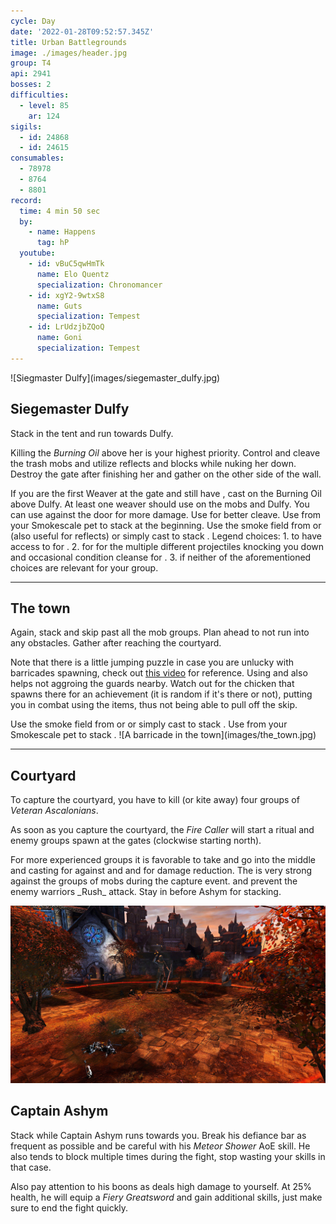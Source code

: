 ```yaml
---
cycle: Day
date: '2022-01-28T09:52:57.345Z'
title: Urban Battlegrounds
image: ./images/header.jpg
group: T4
api: 2941
bosses: 2
difficulties:
  - level: 85
    ar: 124
sigils:
  - id: 24868
  - id: 24615
consumables:
  - 78978
  - 8764
  - 8801
record:
  time: 4 min 50 sec
  by:
    - name: Happens
      tag: hP
  youtube:
    - id: vBuC5qwHmTk
      name: Elo Quentz
      specialization: Chronomancer
    - id: xgY2-9wtxS8
      name: Guts
      specialization: Tempest
    - id: LrUdzjbZQoQ
      name: Goni
      specialization: Tempest
---
```


<Grid>
<GridItem sm="6">
![Siegmaster Dulfy](images/siegemaster_dulfy.jpg)
</GridItem>

<GridItem sm="6">

## Siegemaster Dulfy

Stack <Effect name="Stealth"/> in the tent and run towards Dulfy.

Killing the _Burning Oil_ above her is your highest priority. Control and cleave the trash mobs and utilize reflects and blocks while nuking her down. Destroy the gate after finishing her and gather on the other side of the wall.
</GridItem>

<GridItem sm="12">
<Tabs>
<Tab specialization="elementalist">
If you are the first Weaver at the gate and still have <Effect name="Stealth"/>, cast <Skill id="5501"/> on the Burning Oil above Dulfy. At least one weaver should use <Skill id="5738"/> on the mobs and Dulfy. You can use <Skill id="5697"/> against the door for more damage. Use <Skill id="22572"/> for better cleave.
</Tab>

<Tab specialization="ranger">
Use <Skill id="31568"/> from your Smokescale pet to stack <Effect name="Stealth"/> at the beginning.
</Tab>

<Tab specialization="thief">
Use the smoke field from <Skill id="13113"/> or <Skill name="Smoke Screen" profession="thief"/> (also useful for reflects) or simply cast <Skill id="13117"/> to stack <Effect name="Stealth"/>.
</Tab>

<Tab specialization="Renegade">
Legend choices:
1. <Skill name="Legendary Dwarf Stance"/> to have access to <Skill name="Inspiring Reinforcement"/> for <Boon name="Stability"/>.
2. <Skill name="Legendary Centaur Stance"/> for <Skill name="Protective Solace"/> for the multiple different projectiles knocking you down and occasional condition cleanse for <Condition name="Burning"/>.
3. <Skill name="Legendary Assassin Stance"/> if neither of the aforementioned choices are relevant for your group.
</Tab>
</Tabs>

</GridItem>
</Grid>

---

## The town

<Grid>
<GridItem sm="6">
Again, stack <Effect name="Stealth"/> and skip past all the mob groups. Plan ahead to not run into any obstacles. Gather after reaching the courtyard.

Note that there is a little jumping puzzle in case you are unlucky with barricades spawning, check out [this video](https://www.youtube.com/watch?v=d5uTRJ9iyEY) for reference. Using <Item id="8764"/> and <Item id="8801"/> also helps not aggroing the guards nearby. Watch out for the chicken that spawns there for an achievement (it is random if it's there or not), putting you in combat using the items, thus not being able to pull off the skip.

<Tabs>
<Tab specialization="thief">
Use the smoke field from <Skill id="13113"/> or <Skill id="13065"/> or simply cast <Skill id="13117"/> to stack <Effect name="Stealth"/>.
</Tab>

<Tab specialization="ranger">
Use <Skill id="31568"/> from your Smokescale pet to stack <Effect name="Stealth"/>.
</Tab>
</Tabs>

</GridItem>

<GridItem sm="6">
![A barricade in the town](images/the_town.jpg)
</GridItem>
</Grid>

---

<Grid>

<GridItem sm="6">

## Courtyard

To capture the courtyard, you have to kill (or kite away) four groups of _Veteran Ascalonians_.

As soon as you capture the courtyard, the _Fire Caller_ will start a ritual and enemy groups spawn at the gates (clockwise starting north).

</GridItem>

<GridItem sm="6">
<Tabs>
<Tab specialization="Renegade">
For more experienced groups it is favorable to take <Skill name="Legendary Dwarf Stance"/> and go into the middle and casting <Skill name="Inspiring reinforcement"/> for <Boon name="Stability"/> against <Control name="Knockback"/> and <Control name="Daze"/> and <Skill name="Rite of the Great Dwarf"/> for damage reduction.
</Tab>

<Tab specialization="elementalist">
The <Skill id="5738"/> is very strong against the groups of mobs during the capture event. <Skill id="5671"/> and <Skill id="5683"/> prevent the enemy warriors _Rush_ attack. Stay in <Skill id="5492"/> before Ashym for <Boon name="Might"/> stacking.
</Tab>
</Tabs>
</GridItem>
</Grid>

![Courtyard](images/the_courtyard.jpg)

## Captain Ashym

Stack <Boon name="Might"/> while Captain Ashym runs towards you. Break his defiance bar as frequent as possible and be careful with his _Meteor Shower_ AoE skill. He also tends to block multiple times during the fight, stop wasting your skills in that case.

Also pay attention to his boons as <Boon name="Resolution"/> deals high damage to yourself. At 25% health, he will equip a _Fiery Greatsword_ and gain additional skills, just make sure to end the fight quickly.
